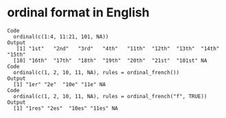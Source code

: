 # ordinal format in English

    Code
      ordinal(c(1:4, 11:21, 101, NA))
    Output
       [1] "1st"   "2nd"   "3rd"   "4th"   "11th"  "12th"  "13th"  "14th"  "15th" 
      [10] "16th"  "17th"  "18th"  "19th"  "20th"  "21st"  "101st" NA     
    Code
      ordinal(c(1, 2, 10, 11, NA), rules = ordinal_french())
    Output
      [1] "1er" "2e"  "10e" "11e" NA   
    Code
      ordinal(c(1, 2, 10, 11, NA), rules = ordinal_french("f", TRUE))
    Output
      [1] "1res" "2es"  "10es" "11es" NA    

